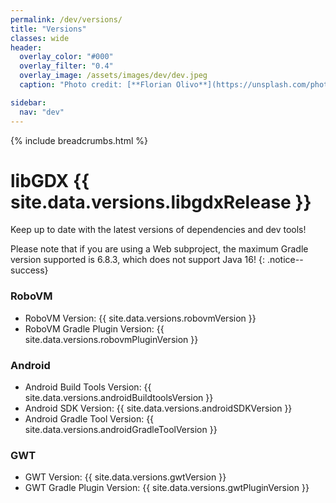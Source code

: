 ```yaml
---
permalink: /dev/versions/
title: "Versions"
classes: wide
header:
  overlay_color: "#000"
  overlay_filter: "0.4"
  overlay_image: /assets/images/dev/dev.jpeg
  caption: "Photo credit: [**Florian Olivo**](https://unsplash.com/photos/Ek9Znm8lQ1U)"

sidebar:
  nav: "dev"
---
```


{% include breadcrumbs.html %}

<!-- TO EDIT THIS DATA SEE _data/versions.json -->

# libGDX {{ site.data.versions.libgdxRelease }}
Keep up to date with the latest versions of dependencies and dev tools!

Please note that if you are using a Web subproject, the maximum Gradle version supported is 6.8.3, which does not support Java 16!
{: .notice--success}

### RoboVM
- RoboVM Version: {{ site.data.versions.robovmVersion }}
- RoboVM Gradle Plugin Version: {{ site.data.versions.robovmPluginVersion }}

### Android
- Android Build Tools Version: {{ site.data.versions.androidBuildtoolsVersion }}
- Android SDK Version: {{ site.data.versions.androidSDKVersion }}
- Android Gradle Tool Version: {{ site.data.versions.androidGradleToolVersion }}

### GWT
- GWT Version: {{ site.data.versions.gwtVersion }}
- GWT Gradle Plugin Version: {{ site.data.versions.gwtPluginVersion }}
